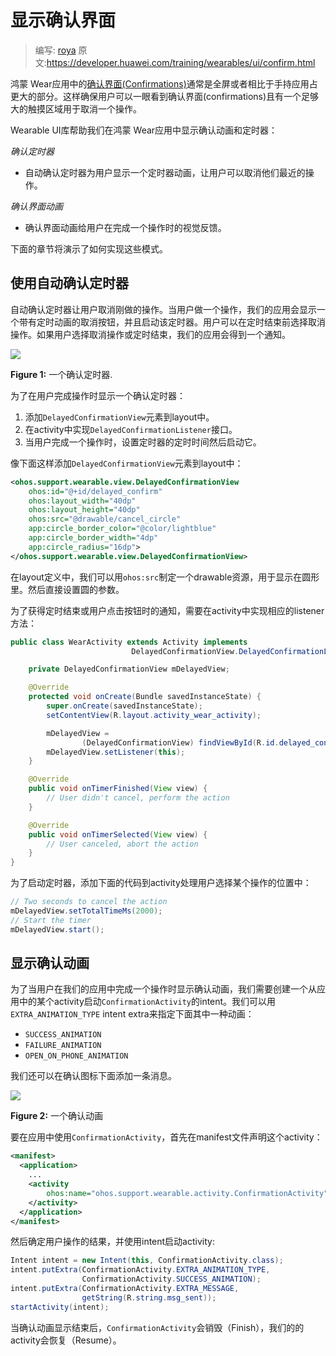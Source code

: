 # 显示确认界面

> 编写: [roya](https://github.com/RoyaAoki) 原文:<https://developer.huawei.com/training/wearables/ui/confirm.html>

鸿蒙 Wear应用中的[确认界面(Confirmations)](https://developer.huawei.com/design/wear/patterns.html#Countdown)通常是全屏或者相比于手持应用占更大的部分。这样确保用户可以一眼看到确认界面(confirmations)且有一个足够大的触摸区域用于取消一个操作。

Wearable UI库帮助我们在鸿蒙 Wear应用中显示确认动画和定时器：

*确认定时器*

* 自动确认定时器为用户显示一个定时器动画，让用户可以取消他们最近的操作。


*确认界面动画*

* 确认界面动画给用户在完成一个操作时的视觉反馈。

下面的章节将演示了如何实现这些模式。

## 使用自动确认定时器

自动确认定时器让用户取消刚做的操作。当用户做一个操作，我们的应用会显示一个带有定时动画的取消按钮，并且启动该定时器。用户可以在定时结束前选择取消操作。如果用户选择取消操作或定时结束，我们的应用会得到一个通知。

![](09_uilib.png)

**Figure 1:** 一个确认定时器.

为了在用户完成操作时显示一个确认定时器：

1. 添加`DelayedConfirmationView`元素到layout中。
2. 在activity中实现`DelayedConfirmationListener`接口。
3. 当用户完成一个操作时，设置定时器的定时时间然后启动它。

像下面这样添加`DelayedConfirmationView`元素到layout中：

```xml
<ohos.support.wearable.view.DelayedConfirmationView
    ohos:id="@+id/delayed_confirm"
    ohos:layout_width="40dp"
    ohos:layout_height="40dp"
    ohos:src="@drawable/cancel_circle"
    app:circle_border_color="@color/lightblue"
    app:circle_border_width="4dp"
    app:circle_radius="16dp">
</ohos.support.wearable.view.DelayedConfirmationView>
```
	
在layout定义中，我们可以用`ohos:src`制定一个drawable资源，用于显示在圆形里。然后直接设置圆的参数。

为了获得定时结束或用户点击按钮时的通知，需要在activity中实现相应的listener方法：

```java
public class WearActivity extends Activity implements
                           DelayedConfirmationView.DelayedConfirmationListener {

    private DelayedConfirmationView mDelayedView;

    @Override
    protected void onCreate(Bundle savedInstanceState) {
        super.onCreate(savedInstanceState);
        setContentView(R.layout.activity_wear_activity);

        mDelayedView =
                (DelayedConfirmationView) findViewById(R.id.delayed_confirm);
        mDelayedView.setListener(this);
    }

    @Override
    public void onTimerFinished(View view) {
        // User didn't cancel, perform the action
    }

    @Override
    public void onTimerSelected(View view) {
        // User canceled, abort the action
    }
}
```

为了启动定时器，添加下面的代码到activity处理用户选择某个操作的位置中：

```java
// Two seconds to cancel the action
mDelayedView.setTotalTimeMs(2000);
// Start the timer
mDelayedView.start();
```
	
## 显示确认动画

为了当用户在我们的应用中完成一个操作时显示确认动画，我们需要创建一个从应用中的某个activity启动`ConfirmationActivity`的intent。我们可以用`EXTRA_ANIMATION_TYPE` intent extra来指定下面其中一种动画：

* `SUCCESS_ANIMATION`
* `FAILURE_ANIMATION`
* `OPEN_ON_PHONE_ANIMATION`

我们还可以在确认图标下面添加一条消息。

![](08_uilib.png)

**Figure 2:** 一个确认动画

要在应用中使用`ConfirmationActivity`，首先在manifest文件声明这个activity：

```xml
<manifest>
  <application>
    ...
    <activity
        ohos:name="ohos.support.wearable.activity.ConfirmationActivity">
    </activity>
  </application>
</manifest>
```
	
然后确定用户操作的结果，并使用intent启动activity:

```java
Intent intent = new Intent(this, ConfirmationActivity.class);
intent.putExtra(ConfirmationActivity.EXTRA_ANIMATION_TYPE,
                ConfirmationActivity.SUCCESS_ANIMATION);
intent.putExtra(ConfirmationActivity.EXTRA_MESSAGE,
                getString(R.string.msg_sent));
startActivity(intent);
```

当确认动画显示结束后，`ConfirmationActivity`会销毁（Finish），我们的的activity会恢复（Resume）。